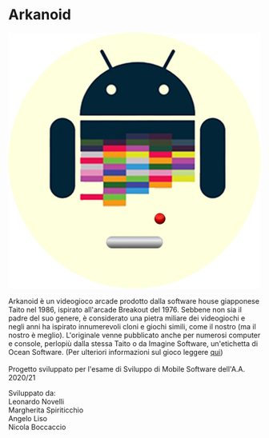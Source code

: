 # Arkanoid

<img src="/logo.png" alt="Logo" width="512" height="512"/>

Arkanoid è un videogioco arcade prodotto dalla software house giapponese Taito nel 1986, ispirato all'arcade Breakout del 1976. Sebbene non sia il padre del suo genere, è considerato una pietra miliare dei videogiochi e negli anni ha ispirato innumerevoli cloni e giochi simili, come il nostro (ma il nostro è meglio). L'originale venne pubblicato anche per numerosi computer e console, perlopiù dalla stessa Taito o da Imagine Software, un'etichetta di Ocean Software. (Per ulteriori informazioni sul gioco leggere <a href="https://it.wikipedia.org/wiki/Arkanoid">qui<a>)<br/><br>
Progetto sviluppato per l'esame di Sviluppo di Mobile Software dell'A.A. 2020/21<br/>

Sviluppato da:
<br> Leonardo Novelli
<br> Margherita Spiriticchio
<br> Angelo Liso
<br> Nicola Boccaccio


